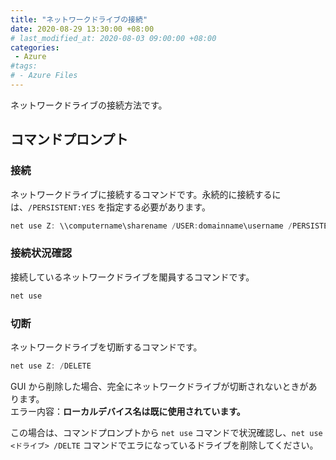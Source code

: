 ```yaml
---
title: "ネットワークドライブの接続"
date: 2020-08-29 13:30:00 +08:00
# last_modified_at: 2020-08-03 09:00:00 +08:00
categories: 
 - Azure
#tags: 
# - Azure Files
---
```


ネットワークドライブの接続方法です。

## コマンドプロンプト

### 接続
ネットワークドライブに接続するコマンドです。永続的に接続するには、`/PERSISTENT:YES` を指定する必要があります。

```powershell
net use Z: \\computername\sharename /USER:domainname\username /PERSISTENT:YES
```

### 接続状況確認
接続しているネットワークドライブを閣員するコマンドです。

```powershell
net use
```
### 切断
ネットワークドライブを切断するコマンドです。
```powershell
net use Z: /DELETE
```
GUI から削除した場合、完全にネットワークドライブが切断されないときがあります。  
エラー内容：**ローカルデバイス名は既に使用されています。**  

この場合は、コマンドプロンプトから `net use` コマンドで状況確認し、`net use <ドライブ> /DELTE` コマンドでエラになっているドライブを削除してください。


